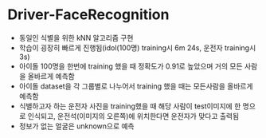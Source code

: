 # Driver-FaceRecognition

- 동일인 식별을 위한 kNN 알고리즘 구현
- 학습이 굉장히 빠르게 진행됨(idol(100명) training시 6m 24s, 운전자 training시 3s)  
- 아이돌 100명을 한번에 training 했을 때 정확도가 0.91로 높았으며 거의 모든 사람을 올바르게 예측함  
- 아이돌 dataset을 각 그룹별로 나누어서 training 했을 때는 모든사람을 올바르게 예측함  
- 식별하고자 하는 운전자 사진을 training했을 때 해당 사람이 test이미지에 한 명으로 인식되고, 운전석(이미지의 오른쪽)에 위치한다면 운전자가 맞다고 출력됨  
- 정보가 없는 얼굴은 unknown으로 예측

